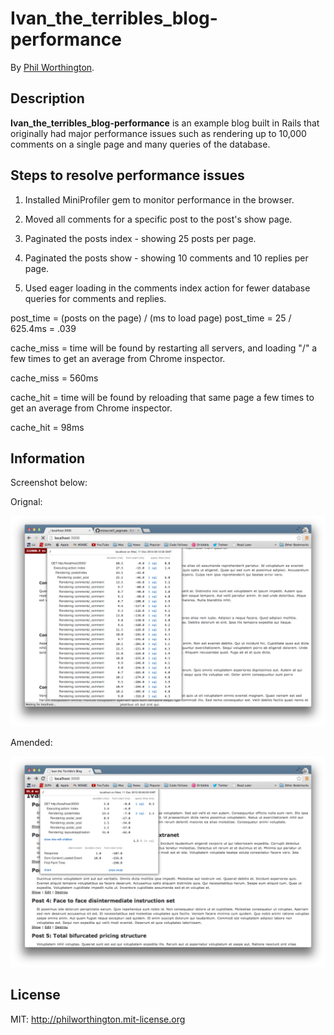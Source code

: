 # Ivan_the_terribles_blog-performance


By [Phil Worthington](https://github.com/philworthington).



## Description
**Ivan_the_terribles_blog-performance** is an example blog built in Rails that originally had major performance issues such as rendering up to 10,000 comments on a single page and many queries of the database.


## Steps to resolve performance issues

1. Installed MiniProfiler gem to monitor performance in the browser.

2. Moved all comments for a specific post to the post's show page.

3. Paginated the posts index - showing 25 posts per page.

4. Paginated the posts show - showing 10 comments and 10 replies per page.

5. Used eager loading in the comments index action for fewer database queries for comments and replies.


post_time = (posts on the page) / (ms to load page)
post_time = 25 / 625.4ms = .039

cache_miss = time will be found by restarting all servers, and loading "/" a few times to get an average from Chrome inspector.

cache_miss = 560ms

cache_hit = time will be found by reloading that same page a few times to get an average from Chrome inspector.

cache_hit = 98ms


## Information

Screenshot below:

Orignal:

![Screenshot 1](app/assets/images/ss.png)

Amended:

![Screenshot 2](app/assets/images/ss1.png)




## License

MIT: http://philworthington.mit-license.org
